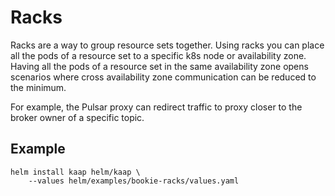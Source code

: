 # Racks

Racks are a way to group resource sets together.
Using racks you can place all the pods of a resource set to a specific k8s node or availability zone.
Having all the pods of a resource set in the same availability zone opens scenarios where cross availability zone communication can be reduced to the minimum.

For example, the Pulsar proxy can redirect traffic to proxy closer to the broker owner of a specific topic.


## Example

```
helm install kaap helm/kaap \
    --values helm/examples/bookie-racks/values.yaml 
```